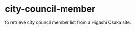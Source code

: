 city-council-member
===================

to retrieve city council member list from a Higashi Osaka site.
